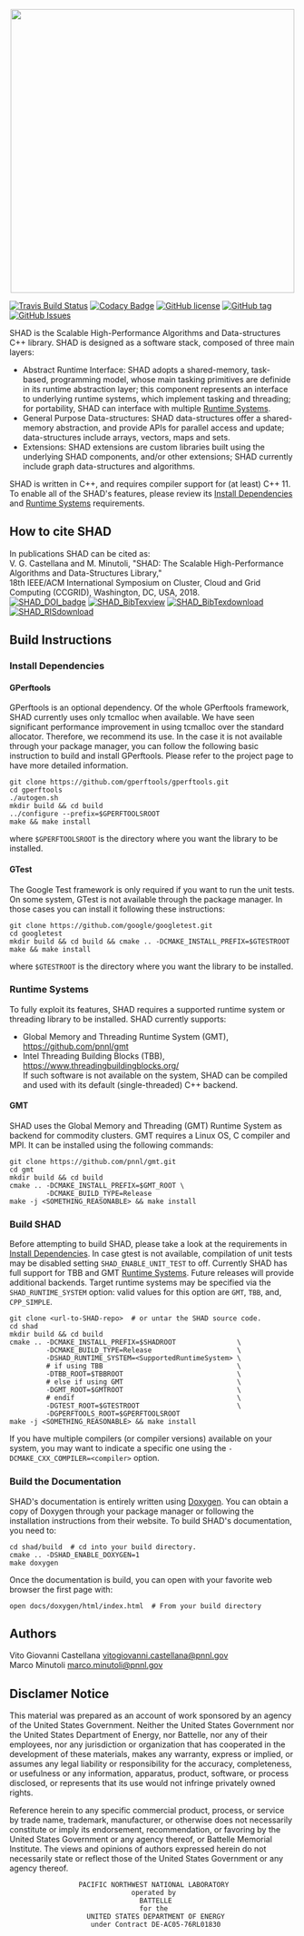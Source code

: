 <p align="center">
  <img src="https://github.com/pnnl/SHAD/blob/update-documentation/docs/shad_logo.jpg" width="500"/>
</p>

[![Travis Build Status](https://travis-ci.org/pnnl/SHAD.svg?branch=master)](https://travis-ci.org/pnnl/SHAD)
[![Codacy Badge](https://api.codacy.com/project/badge/Grade/d353a0bb182a47da80e5711c4e39ca0c)](https://www.codacy.com/project/mminutoli/SHAD/dashboard?utm_source=github.com&amp;utm_medium=referral&amp;utm_content=pnnl/SHAD&amp;utm_campaign=Badge_Grade_Dashboard)
[![GitHub license](https://img.shields.io/badge/license-APACHE2-blue.svg)](https://raw.githubusercontent.com/pnnl/SHAD/master/LICENSE.md)
[![GitHub tag](https://img.shields.io/github/tag/pnnl/SHAD.svg)](http://github.com/pnnl/SHAD/releases)
[![GitHub Issues](https://img.shields.io/github/issues/pnnl/SHAD.svg)](http://github.com/pnnl/SHAD/issues)

SHAD is the Scalable High-Performance Algorithms and Data-structures C++ library. SHAD is designed as a software stack, composed of three main layers:
- Abstract Runtime Interface: SHAD adopts a shared-memory, task-based, programming model, whose main tasking primitives are definide in its runtime abstraction layer; this component represents an interface to underlying runtime systems, which implement tasking and threading; for portability, SHAD can interface with multiple [Runtime Systems](#runtime-systems).
- General Purpose Data-structures: SHAD data-structures offer a shared-memory abstraction, and provide APIs for parallel access and update; data-structures include arrays, vectors, maps and sets.
- Extensions: SHAD extensions are custom libraries built using the underlying SHAD components, and/or other extensions; SHAD currently include graph data-structures and algorithms.  
  
SHAD is written in C++, and requires compiler support for (at least) C++ 11.
To enable all of the SHAD's features, please review its [Install Dependencies](#install-dependencies) and [Runtime Systems](#runtime-systems) requirements.

## How to cite SHAD
In publications SHAD can be cited as:  
V. G. Castellana and M. Minutoli, "SHAD: The Scalable High-Performance Algorithms and Data-Structures Library,"  
18th IEEE/ACM International Symposium on Cluster, Cloud and Grid Computing (CCGRID), Washington, DC, USA, 2018.  
[![SHAD_DOI_badge](https://img.shields.io/badge/DOI-https%3A%2F%2Fdoi.org%2F10.1109%2FCCGRID.2018.00071-blue.svg)](https://doi.org/10.1109/CCGRID.2018.00071)
[![SHAD_BibTexview](https://img.shields.io/badge/BibTex-view-blue.svg)](https://dblp.org/rec/bibtex/conf/ccgrid/CastellanaM18)
[![SHAD_BibTexdownload](https://img.shields.io/badge/BibTex-download-blue.svg)](https://dblp.org/rec/bib2/conf/ccgrid/CastellanaM18.bib)
[![SHAD_RISdownload](https://img.shields.io/badge/RIS-download-blue.svg)](https://dblp.org/rec/ris/conf/ccgrid/CastellanaM18.ris)

## Build Instructions

### Install Dependencies

#### GPerftools

GPerftools is an optional dependency.  Of the whole GPerftools framework, SHAD currently uses only tcmalloc when available.  We have seen significant performance improvement in using tcmalloc over the standard allocator.  Therefore, we recommend its use.  In the case it is not available through your package manager, you can follow the following basic instruction to build and install GPerftools.  Please refer to the project page to have more detailed information.

```
git clone https://github.com/gperftools/gperftools.git
cd gperftools
./autogen.sh
mkdir build && cd build
../configure --prefix=$GPERFTOOLSROOT
make && make install
```

where ```$GPERFTOOLSROOT``` is the directory where you want the library to be installed.

#### GTest

The Google Test framework is only required if you want to run the unit tests.  On some system, GTest is not available through the package manager.  In those cases you can install it following these instructions:

```
git clone https://github.com/google/googletest.git
cd googletest
mkdir build && cd build && cmake .. -DCMAKE_INSTALL_PREFIX=$GTESTROOT
make && make install
```

where ```$GTESTROOT``` is the directory where you want the library to be installed.

### Runtime Systems
To fully exploit its features, SHAD requires a supported runtime system or threading library to be installed. SHAD currently supports:
- Global Memory and Threading Runtime System (GMT), https://github.com/pnnl/gmt
- Intel Threading Building Blocks (TBB), https://www.threadingbuildingblocks.org/  
If such software is not available on the system, SHAD can be compiled and used with its default (single-threaded) C++ backend.

#### GMT
SHAD uses the Global Memory and Threading (GMT) Runtime System as backend for commodity clusters.
GMT requires a Linux OS, C compiler and MPI. It can be installed using the following commands:

```
git clone https://github.com/pnnl/gmt.git
cd gmt
mkdir build && cd build
cmake .. -DCMAKE_INSTALL_PREFIX=$GMT_ROOT \
         -DCMAKE_BUILD_TYPE=Release
make -j <SOMETHING_REASONABLE> && make install
```

### Build SHAD

Before attempting to build SHAD, please take a look at the requirements in [Install Dependencies](#install-dependencies).
In case gtest is not available, compilation of unit tests may be disabled setting ```SHAD_ENABLE_UNIT_TEST``` to off.
Currently SHAD has full support for TBB and GMT [Runtime Systems](#runtime-systems).  Future releases will provide additional backends. Target runtime systems may be specified via the ```SHAD_RUNTIME_SYSTEM``` option: valid values for this option are ```GMT```, ```TBB```, and, ```CPP_SIMPLE```.

```
git clone <url-to-SHAD-repo>  # or untar the SHAD source code.
cd shad
mkdir build && cd build
cmake .. -DCMAKE_INSTALL_PREFIX=$SHADROOT               \
         -DCMAKE_BUILD_TYPE=Release                     \
         -DSHAD_RUNTIME_SYSTEM=<SupportedRuntimeSystem> \
         # if using TBB                                 \
         -DTBB_ROOT=$TBBROOT                            \
         # else if using GMT                            \
         -DGMT_ROOT=$GMTROOT                            \
         # endif                                        \
         -DGTEST_ROOT=$GTESTROOT                        \
         -DGPERFTOOLS_ROOT=$GPERFTOOLSROOT
make -j <SOMETHING_REASONABLE> && make install
```
If you have multiple compilers (or compiler versions) available on your system, you may want to indicate a specific one using the ```-DCMAKE_CXX_COMPILER=<compiler>``` option.

### Build the Documentation

SHAD's documentation is entirely written using [Doxygen](http://www.doxygen.org).  You can obtain a copy of Doxygen through your package manager or following the installation instructions from their website.  To build SHAD's documentation, you need to:
```
cd shad/build  # cd into your build directory.
cmake .. -DSHAD_ENABLE_DOXYGEN=1
make doxygen
```

Once the documentation is build, you can open with your favorite web browser the first page with:
```
open docs/doxygen/html/index.html  # From your build directory
```
## Authors
Vito Giovanni Castellana <vitogiovanni.castellana@pnnl.gov>  
Marco Minutoli <marco.minutoli@pnnl.gov>

## Disclamer Notice
This material was prepared as an account of work sponsored by an agency of the United States Government.  Neither the United States Government nor the United States Department of Energy, nor Battelle, nor any of their employees, nor any jurisdiction or organization that has cooperated in the development of these materials, makes any warranty, express or implied, or assumes any legal liability or responsibility for the accuracy, completeness, or usefulness or any information, apparatus, product, software, or process disclosed, or represents that its use would not infringe privately owned rights.

Reference herein to any specific commercial product, process, or service by trade name, trademark, manufacturer, or otherwise does not necessarily constitute or imply its endorsement, recommendation, or favoring by the United States Government or any agency thereof, or Battelle Memorial Institute. The views and opinions of authors expressed herein do not necessarily state or reflect those of the United States Government or any agency thereof.

                     PACIFIC NORTHWEST NATIONAL LABORATORY
                                  operated by
                                    BATTELLE
                                    for the
                       UNITED STATES DEPARTMENT OF ENERGY
                        under Contract DE-AC05-76RL01830
